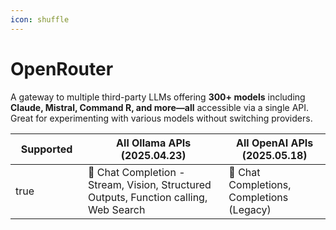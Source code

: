 ```yaml
---
icon: shuffle
---
```


# OpenRouter

A gateway to multiple third-party LLMs offering **300+ models** including **Claude, Mistral, Command R, and more—all** accessible via a single API. Great for experimenting with various models without switching providers.

<table><thead><tr><th width="100" data-type="checkbox">Supported</th><th>All Ollama APIs (2025.04.23)</th><th data-hidden>All OpenAI APIs (2025.05.18)</th></tr></thead><tbody><tr><td>true</td><td><span data-gb-custom-inline data-tag="emoji" data-code="1f4ac">💬</span> Chat Completion - Stream, Vision, Structured Outputs, Function calling, Web Search</td><td><span data-gb-custom-inline data-tag="emoji" data-code="1f4ac">💬</span> Chat Completions, Completions (Legacy)</td></tr></tbody></table>
